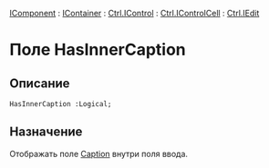 ﻿---
Link: Com.Ctrl.IEdit.@HasInnerCaption
---

[IComponent](topic:Com.Custom.ComClasses.IComponent.Default) :
[IContainer](topic:Com.Custom.ComClasses.IContainer.Default) :
[Ctrl.IControl](topic:Com.Custom.ComClasses.Ctrl.IControl.Default) :
[Ctrl.IControlCell](topic:Com.Custom.ComClasses.Ctrl.IControlCell.Default) :
[Ctrl.IEdit](Default)

# Поле HasInnerCaption

## Описание

    HasInnerCaption :Logical;

## Назначение

Отображать поле [Caption](topic:.Custom.ComClasses.Ctrl.IControl.Caption) внутри поля ввода.



